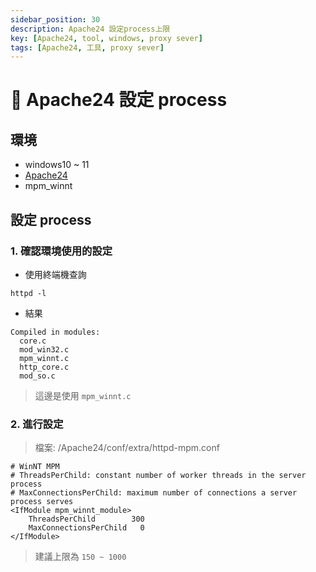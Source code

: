 ```yaml
---
sidebar_position: 30
description: Apache24 設定process上限
key: [Apache24, tool, windows, proxy sever]
tags: [Apache24, 工具, proxy sever]
---
```


# 🍂 Apache24 設定 process

## 環境

- windows10 ~ 11
- [Apache24](https://www.apachehaus.com/cgi-bin/download.plx)
- mpm_winnt

## 設定 process

### 1. 確認環境使用的設定

- 使用終端機查詢

```shell
httpd -l
```

- 結果

```text {4}
Compiled in modules:
  core.c
  mod_win32.c
  mpm_winnt.c
  http_core.c
  mod_so.c
```

> 這邊是使用 `mpm_winnt.c`

### 2. 進行設定

> 檔案: /Apache24/conf/extra/httpd-mpm.conf

```shell
# WinNT MPM
# ThreadsPerChild: constant number of worker threads in the server process
# MaxConnectionsPerChild: maximum number of connections a server process serves
<IfModule mpm_winnt_module>
    ThreadsPerChild        300
    MaxConnectionsPerChild   0
</IfModule>
```

> 建議上限為 `150 ~ 1000`
